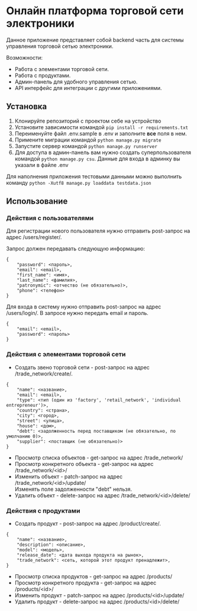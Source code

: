 # Онлайн платформа торговой сети электроники

Данное приложение представляет собой backend часть для системы управления 
торговой сетью электроники.

Возможности:

* Работа с элементами торговой сети.
* Работа с продуктами.
* Админ-панель для удобного управления сетью.
* API интерфейс для интеграции с другими приложениями.

## Установка

1. Клонируйте репозиторий с проектом себе на устройство
2. Установите зависимости командой `pip install -r requirements.txt`
3. Переименуйте файл .env.sample в .env и заполните **все** поля в нем.
4. Примените миграции командой `python manage.py migrate`
5. Запустите сервер командой `python manage.py runserver`
6. Для доступа в админ-панель вам нужно создать суперпользователя командой
`python manage.py csu`. Данные для входа в админку вы указали в файле .env

Для наполнения приложения тестовыми данными можно выполнить команду
`python -Xutf8 manage.py loaddata testdata.json`

## Использование

### Действия с пользователями

Для регистрации нового пользователя нужно отправить post-запрос на адрес
/users/register/.

Запрос должен передавать следующую информацию:

```
{
    "password": <пароль>,
    "email": <email>,
    "first_name": <имя>,
    "last_name": <фамилия>,
    "patronymic": <отчество (не обязательно)>,
    "phone": <телефон>
}
```

Для входа в систему нужно отправить post-запрос на адрес /users/login/.
В запросе нужно передать email и пароль.

```
{
    "email": <email>,
    "password": <пароль>
}
```

### Действия с элементами торговой сети

* Создать звено торговой сети - post-запрос на адрес /trade_network/create/.

```
{
    "name": <название>,
    "email": <email>,
    "type": <тип (один из 'factory', 'retail_network', 'individual entrepreneur')>,
    "country": <страна>,
    "city": <город>,
    "street": <улица>,
    "house": <дом>,
    "debt": <задолженность перед поставщиком (не обязательно, по умолчанию 0)>,
    "supplier": <поставщик (не обязательно)>
}
```

* Просмотр списка объектов - get-запрос на адрес /trade_network/
* Просмотр конкретного объекта - get-запрос на адрес /trade_network/\<id>/
* Изменить объект - patch-запрос на адрес /trade_network/\<id>/update/  
  Изменять поле задолженности "debt" нельзя.
* Удалить объект - delete-запрос на адрес /trade_network/\<id>/delete/

### Действия с продуктами

* Создать продукт - post-запрос на адрес /product/create/.

```
{
    "name": <название>,
    "description": <описание>,
    "model": <модель>,
    "release_date": <дата выхода продукта на рынок>,
    "trade_network": <сеть, которой этот продукт пренадлежит>,
}
```

* Просмотр списка продуктов - get-запрос на адрес /products/
* Просмотр конкретного продукта - get-запрос на адрес /products/\<id>/
* Изменить продукт - patch-запрос на адрес /products/\<id>/update/
* Удалить продукт - delete-запрос на адрес /products/\<id>/delete/
